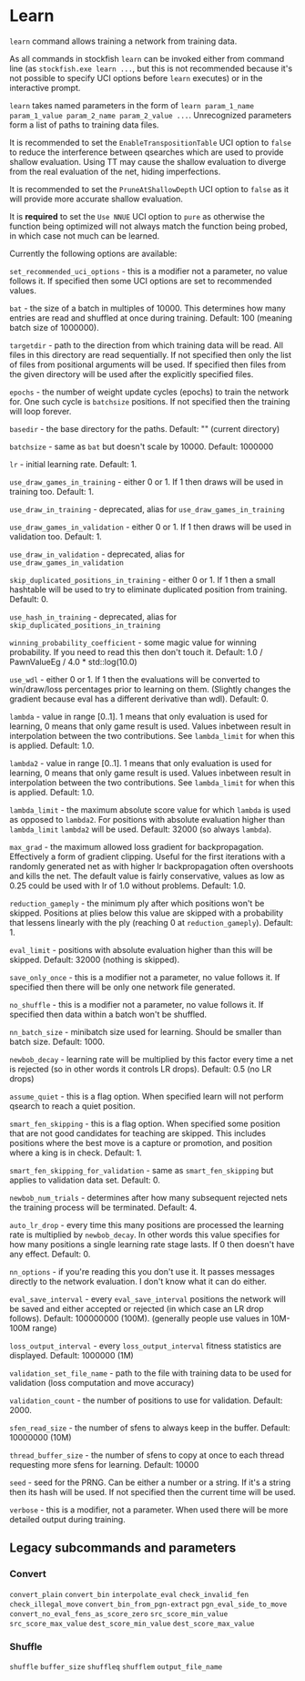 # Learn

`learn` command allows training a network from training data.

As all commands in stockfish `learn` can be invoked either from command line (as `stockfish.exe learn ...`, but this is not recommended because it's not possible to specify UCI options before `learn` executes) or in the interactive prompt.

`learn` takes named parameters in the form of `learn param_1_name param_1_value param_2_name param_2_value ...`. Unrecognized parameters form a list of paths to training data files.

It is recommended to set the `EnableTranspositionTable` UCI option to `false` to reduce the interference between qsearches which are used to provide shallow evaluation. Using TT may cause the shallow evaluation to diverge from the real evaluation of the net, hiding imperfections.

It is recommended to set the `PruneAtShallowDepth` UCI option to `false` as it will provide more accurate shallow evaluation.

It is **required** to set the `Use NNUE` UCI option to `pure` as otherwise the function being optimized will not always match the function being probed, in which case not much can be learned.

Currently the following options are available:

`set_recommended_uci_options` - this is a modifier not a parameter, no value follows it. If specified then some UCI options are set to recommended values.

`bat` - the size of a batch in multiples of 10000. This determines how many entries are read and shuffled at once during training. Default: 100 (meaning batch size of 1000000).

`targetdir` - path to the direction from which training data will be read. All files in this directory are read sequentially. If not specified then only the list of files from positional arguments will be used. If specified then files from the given directory will be used after the explicitly specified files.

`epochs` - the number of weight update cycles (epochs) to train the network for. One such cycle is `batchsize` positions. If not specified then the training will loop forever.

`basedir` - the base directory for the paths. Default: "" (current directory)

`batchsize` - same as `bat` but doesn't scale by 10000. Default: 1000000

`lr` - initial learning rate. Default: 1.

`use_draw_games_in_training` - either 0 or 1. If 1 then draws will be used in training too. Default: 1.

`use_draw_in_training` - deprecated, alias for `use_draw_games_in_training`

`use_draw_games_in_validation` - either 0 or 1. If 1 then draws will be used in validation too. Default: 1.

`use_draw_in_validation` - deprecated, alias for `use_draw_games_in_validation`

`skip_duplicated_positions_in_training` - either 0 or 1. If 1 then a small hashtable will be used to try to eliminate duplicated position from training. Default: 0.

`use_hash_in_training` - deprecated, alias for `skip_duplicated_positions_in_training`

`winning_probability_coefficient` - some magic value for winning probability. If you need to read this then don't touch it. Default: 1.0 / PawnValueEg / 4.0 * std::log(10.0)

`use_wdl` - either 0 or 1. If 1 then the evaluations will be converted to win/draw/loss percentages prior to learning on them. (Slightly changes the gradient because eval has a different derivative than wdl). Default: 0.

`lambda` - value in range [0..1]. 1 means that only evaluation is used for learning, 0 means that only game result is used. Values inbetween result in interpolation between the two contributions. See `lambda_limit` for when this is applied. Default: 1.0.

`lambda2` - value in range [0..1]. 1 means that only evaluation is used for learning, 0 means that only game result is used. Values inbetween result in interpolation between the two contributions. See `lambda_limit` for when this is applied. Default: 1.0.

`lambda_limit` - the maximum absolute score value for which `lambda` is used as opposed to `lambda2`. For positions with absolute evaluation higher than `lambda_limit` `lambda2` will be used. Default: 32000 (so always `lambda`).

`max_grad` - the maximum allowed loss gradient for backpropagation. Effectively a form of gradient clipping. Useful for the first iterations with a randomly generated net as with higher lr backpropagation often overshoots and kills the net. The default value is fairly conservative, values as low as 0.25 could be used with lr of 1.0 without problems. Default: 1.0.

`reduction_gameply` - the minimum ply after which positions won't be skipped. Positions at plies below this value are skipped with a probability that lessens linearly with the ply (reaching 0 at `reduction_gameply`). Default: 1.

`eval_limit` - positions with absolute evaluation higher than this will be skipped. Default: 32000 (nothing is skipped).

`save_only_once` - this is a modifier not a parameter, no value follows it. If specified then there will be only one network file generated.

`no_shuffle` - this is a modifier not a parameter, no value follows it. If specified then data within a batch won't be shuffled.

`nn_batch_size` - minibatch size used for learning. Should be smaller than batch size. Default: 1000.

`newbob_decay` - learning rate will be multiplied by this factor every time a net is rejected (so in other words it controls LR drops). Default: 0.5 (no LR drops)

`assume_quiet` - this is a flag option. When specified learn will not perform qsearch to reach a quiet position.

`smart_fen_skipping` - this is a flag option. When specified some position that are not good candidates for teaching are skipped. This includes positions where the best move is a capture or promotion, and position where a king is in check. Default: 1.

`smart_fen_skipping_for_validation` - same as `smart_fen_skipping` but applies to validation data set. Default: 0.

`newbob_num_trials` - determines after how many subsequent rejected nets the training process will be terminated. Default: 4.

`auto_lr_drop` - every time this many positions are processed the learning rate is multiplied by `newbob_decay`. In other words this value specifies for how many positions a single learning rate stage lasts. If 0 then doesn't have any effect. Default: 0.

`nn_options` - if you're reading this you don't use it. It passes messages directly to the network evaluation. I don't know what it can do either.

`eval_save_interval` - every `eval_save_interval` positions the network will be saved and either accepted or rejected (in which case an LR drop follows). Default: 100000000 (100M). (generally people use values in 10M-100M range)

`loss_output_interval` - every `loss_output_interval` fitness statistics are displayed. Default: 1000000 (1M)

`validation_set_file_name` - path to the file with training data to be used for validation (loss computation and move accuracy)

`validation_count` - the number of positions to use for validation. Default: 2000.

`sfen_read_size` - the number of sfens to always keep in the buffer. Default: 10000000 (10M)

`thread_buffer_size` - the number of sfens to copy at once to each thread requesting more sfens for learning. Default: 10000

`seed` - seed for the PRNG. Can be either a number or a string. If it's a string then its hash will be used. If not specified then the current time will be used.

`verbose` - this is a modifier, not a parameter. When used there will be more detailed output during training.

## Legacy subcommands and parameters

### Convert

`convert_plain`
`convert_bin`
`interpolate_eval`
`check_invalid_fen`
`check_illegal_move`
`convert_bin_from_pgn-extract`
`pgn_eval_side_to_move`
`convert_no_eval_fens_as_score_zero`
`src_score_min_value`
`src_score_max_value`
`dest_score_min_value`
`dest_score_max_value`

### Shuffle

`shuffle`
`buffer_size`
`shuffleq`
`shufflem`
`output_file_name`
